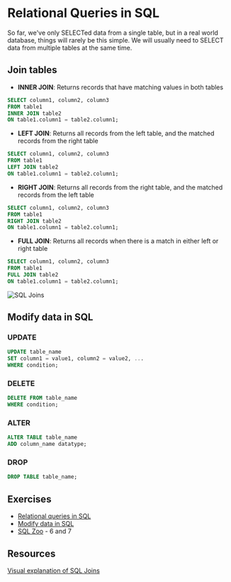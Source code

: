 # Relational Queries in SQL

So far, we've only SELECTed data from a single table, but in a real world database, things will rarely be this simple. We will usually need to SELECT data from multiple tables at the same time.

## Join tables

- **INNER JOIN**: Returns records that have matching values in both tables

```sql
SELECT column1, column2, column3
FROM table1
INNER JOIN table2
ON table1.column1 = table2.column1;
```

- **LEFT JOIN**: Returns all records from the left table, and the matched records from the right table

```sql
SELECT column1, column2, column3
FROM table1
LEFT JOIN table2
ON table1.column1 = table2.column1;
```

- **RIGHT JOIN**: Returns all records from the right table, and the matched records from the left table

```sql
SELECT column1, column2, column3
FROM table1
RIGHT JOIN table2
ON table1.column1 = table2.column1;
```

- **FULL JOIN**: Returns all records when there is a match in either left or right table

```sql
SELECT column1, column2, column3
FROM table1
FULL JOIN table2
ON table1.column1 = table2.column1;
```

![SQL Joins](https://www.securesolutions.no/wp-content/uploads/2014/07/joins-1.jpg)

## Modify data in SQL

### UPDATE

```sql
UPDATE table_name
SET column1 = value1, column2 = value2, ...
WHERE condition;
```

### DELETE

```sql
DELETE FROM table_name
WHERE condition;
```

### ALTER

```sql
ALTER TABLE table_name
ADD column_name datatype;
```

### DROP

```sql
DROP TABLE table_name;
```

## Exercises

- [Relational queries in SQL](https://www.khanacademy.org/computing/computer-programming/sql/relational-queries-in-sql/)
- [Modify data in SQL](https://www.khanacademy.org/computing/computer-programming/sql/modify-data-in-sql)
- [SQL Zoo](https://sqlzoo.net/wiki/SQL_Tutorial) - 6 and 7

## Resources

[Visual explanation of SQL Joins](https://blog.codinghorror.com/a-visual-explanation-of-sql-joins/)